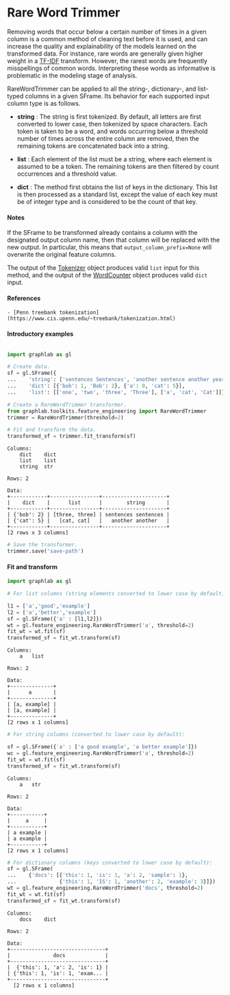 <script src="../dato/js/recview.js"></script>
# Rare Word Trimmer

Removing words that occur below a certain number of times in a given column is a 
common method of cleaning text before it is used, and can increase the
quality and explainability of the models learned on the transformed data. For
instance, rare words are generally given higher weight in a [TF-IDF](tfidf.md) transform. 
However, the rarest words are frequently misspellings of common words. 
Interpreting these words as informative is problematic in the modeling 
stage of analysis. 

RareWordTrimmer can be applied to all the string-, dictionary-, and list-typed
columns in a given SFrame. Its behavior for each supported input column
type is as follows. 

* **string** : The string is first tokenized. By default, all letters are
  first converted to lower case, then tokenized by space characters. Each
  token is taken to be a word, and words occurring below a threshold
  number of times across the entire column are removed, then the remaining
  tokens are concatenated back into a string.

* **list** : Each element of the list must be a string, where each element
  is assumed to be a token. The remaining tokens are then filtered
  by count occurrences and a threshold value.

* **dict** : The method first obtains the list of keys in the dictionary.
  This list is then processed as a standard list, except the value of each
  key must be of integer type and is considered to be the count of that key.

#### Notes
If the SFrame to be transformed already contains a column with the
designated output column name, then that column will be replaced with the
new output. In particular, this means that `output_column_prefix=None` will
overwrite the original feature columns.

The output of the [Tokenizer](tokenizer.md) object produces valid `list` input
for this method, and the output of the [WordCounter](word_counter.md) object
produces valid `dict` input.

#### References
    - [Penn treebank tokenization](https://www.cis.upenn.edu/~treebank/tokenization.html)

#### Introductory examples
```python 

import graphlab as gl

# Create data.
sf = gl.SFrame({
...    'string': ['sentences Sentences', 'another sentence another year'],
...    'dict': [{'bob': 1, 'Bob': 2}, {'a': 0, 'cat': 5}],
...    'list': [['one', 'two', 'three', 'Three'], ['a', 'cat', 'Cat']]})

# Create a RareWordTrimmer transformer.
from graphlab.toolkits.feature_engineering import RareWordTrimmer
trimmer = RareWordTrimmer(threshold=2)

# Fit and transform the data.
transformed_sf = trimmer.fit_transform(sf)
```
```no-highlight
Columns:
    dict    dict
    list    list
    string  str

Rows: 2

Data:
+------------+----------------+---------------------+
|    dict    |      list      |        string       |
+------------+----------------+---------------------+
| {'bob': 2} | [three, three] | sentences sentences |
| {'cat': 5} |   [cat, cat]   |   another another   |
+------------+----------------+---------------------+
[2 rows x 3 columns]
```
```python
# Save the transformer.
trimmer.save('save-path')
```

#### Fit and transform
```python
import graphlab as gl

# For list columns (string elements converted to lower case by default):

l1 = ['a','good','example']
l2 = ['a','better','example']
sf = gl.SFrame({'a' : [l1,l2]})
wt = gl.feature_engineering.RareWordTrimmer('a', threshold=2)
fit_wt = wt.fit(sf)
transformed_sf = fit_wt.transform(sf)
```
```no-highlight
Columns:
    a   list

Rows: 2

Data:
+--------------+
|      a       |
+--------------+
| [a, example] |
| [a, example] |
+--------------+
[2 rows x 1 columns]
```
```python
# For string columns (converted to lower case by default):

sf = gl.SFrame({'a' : ['a good example', 'a better example']})
wc = gl.feature_engineering.RareWordTrimmer('a', threshold=2)
fit_wt = wt.fit(sf)
transformed_sf = fit_wt.transform(sf)
```
```no-highlight
Columns:
    a	str

Rows: 2

Data:
+-----------+
|     a     |
+-----------+
| a example |
| a example |
+-----------+
[2 rows x 1 columns]
```
```python
# For dictionary columns (keys converted to lower case by default):
sf = gl.SFrame(
...    {'docs': [{'this': 1, 'is': 1, 'a': 2, 'sample': 1},
...              {'this': 1, 'IS': 1, 'another': 2, 'example': 3}]})
wt = gl.feature_engineering.RareWordTrimmer('docs', threshold=2)
fit_wt = wt.fit(sf)
transformed_sf = fit_wt.transform(sf)
```
```no-highlight
Columns:
    docs    dict

Rows: 2

Data:
+-------------------------------+
|              docs             |
+-------------------------------+
|  {'this': 1, 'a': 2, 'is': 1} |
| {'this': 1, 'is': 1, 'exam... |
+-------------------------------+
  [2 rows x 1 columns]
```
